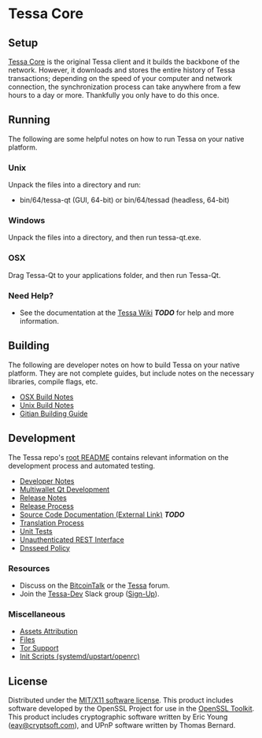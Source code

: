 Tessa Core
=====================

Setup
---------------------
[Tessa Core](http://tessa.org/wallet) is the original Tessa client and it builds the backbone of the network. However, it downloads and stores the entire history of Tessa transactions; depending on the speed of your computer and network connection, the synchronization process can take anywhere from a few hours to a day or more. Thankfully you only have to do this once.

Running
---------------------
The following are some helpful notes on how to run Tessa on your native platform.

### Unix

Unpack the files into a directory and run:

- bin/64/tessa-qt (GUI, 64-bit) or bin/64/tessad (headless, 64-bit)

### Windows

Unpack the files into a directory, and then run tessa-qt.exe.

### OSX

Drag Tessa-Qt to your applications folder, and then run Tessa-Qt.

### Need Help?

* See the documentation at the [Tessa Wiki](https://en.bitcoin.it/wiki/Main_Page) ***TODO*** for help and more information.

Building
---------------------
The following are developer notes on how to build Tessa on your native platform. They are not complete guides, but include notes on the necessary libraries, compile flags, etc.

- [OSX Build Notes](build-osx.md)
- [Unix Build Notes](build-unix.md)
- [Gitian Building Guide](gitian-building.md)

Development
---------------------
The Tessa repo's [root README](https://github.com/Tessa-Project/Tessa/blob/master/README.md) contains relevant information on the development process and automated testing.

- [Developer Notes](developer-notes.md)
- [Multiwallet Qt Development](multiwallet-qt.md)
- [Release Notes](release-notes.md)
- [Release Process](release-process.md)
- [Source Code Documentation (External Link)](https://dev.visucore.com/bitcoin/doxygen/) ***TODO***
- [Translation Process](translation_process.md)
- [Unit Tests](unit-tests.md)
- [Unauthenticated REST Interface](REST-interface.md)
- [Dnsseed Policy](dnsseed-policy.md)

### Resources

* Discuss on the [BitcoinTalk](https://bitcointalk.org/index.php?topic=1262920.0) or the [Tessa](http://forum.tessa.org/) forum.
* Join the [Tessa-Dev](https://tessa-dev.slack.com/) Slack group ([Sign-Up](https://tessa-dev.herokuapp.com/)).

### Miscellaneous
- [Assets Attribution](assets-attribution.md)
- [Files](files.md)
- [Tor Support](tor.md)
- [Init Scripts (systemd/upstart/openrc)](init.md)

License
---------------------
Distributed under the [MIT/X11 software license](http://www.opensource.org/licenses/mit-license.php).
This product includes software developed by the OpenSSL Project for use in the [OpenSSL Toolkit](https://www.openssl.org/). This product includes
cryptographic software written by Eric Young ([eay@cryptsoft.com](mailto:eay@cryptsoft.com)), and UPnP software written by Thomas Bernard.
